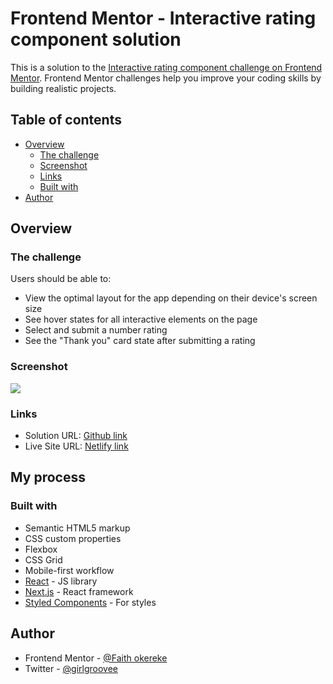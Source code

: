 # Frontend Mentor - Interactive rating component solution

This is a solution to the [Interactive rating component challenge on Frontend Mentor](https://www.frontendmentor.io/challenges/interactive-rating-component-koxpeBUmI). Frontend Mentor challenges help you improve your coding skills by building realistic projects. 

## Table of contents

- [Overview](#overview)
  - [The challenge](#the-challenge)
  - [Screenshot](#screenshot)
  - [Links](#links)
  - [Built with](#built-with)
- [Author](#author)

## Overview

### The challenge

Users should be able to:

- View the optimal layout for the app depending on their device's screen size
- See hover states for all interactive elements on the page
- Select and submit a number rating
- See the "Thank you" card state after submitting a rating

### Screenshot

![](./![image](https://github.com/Faith-okereke/Rating/assets/104175649/49361193-2be3-4191-9b1e-598320583bf3)
)

### Links

- Solution URL: [Github link](https://github.com/Faith-okereke/Rating.git)
- Live Site URL: [Netlify link](https://review-componentt.netlify.app/)

## My process

### Built with

- Semantic HTML5 markup
- CSS custom properties
- Flexbox
- CSS Grid
- Mobile-first workflow
- [React](https://reactjs.org/) - JS library
- [Next.js](https://nextjs.org/) - React framework
- [Styled Components](https://styled-components.com/) - For styles

## Author
- Frontend Mentor - [@Faith okereke](https://www.frontendmentor.io/profile/Faith-okereke)
- Twitter - [@girlgroovee](https://www.twitter.com/girlgroovee)
